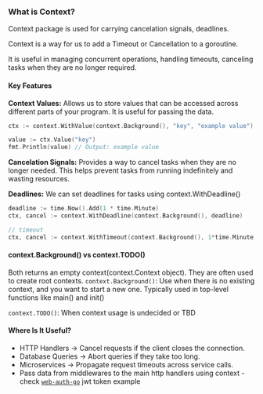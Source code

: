 ### What is Context?

Context package is used for carrying cancelation signals, deadlines.

Context is a way for us to add a Timeout or Cancellation to a goroutine.

It is useful in managing concurrent operations, handling timeouts, canceling tasks when they are no longer required.

#### Key Features

**Context Values:** Allows us to store values that can be accessed across different parts of your program. It is useful for passing the data.

```go
ctx := context.WithValue(context.Background(), "key", "example value")

value := ctx.Value("key")
fmt.Println(value) // Output: example value
```

**Cancelation Signals:** Provides a way to cancel tasks when they are no longer needed. This helps prevent tasks from running indefinitely and wasting resources.

**Deadlines:** We can set deadlines for tasks using context.WithDeadline()

```go
deadline := time.Now().Add(1 * time.Minute)
ctx, cancel := context.WithDeadline(context.Background(), deadline)

// timeout
ctx, cancel := context.WithTimeout(context.Background(), 1*time.Minute)
```

#### context.Background() vs context.TODO()

Both returns an empty context(context.Context object). They are often used to create root contexts.
`context.Background()`: Use when there is no existing context, and you want to start a new one. Typically used in top-level functions like main() and init()

`context.TODO()`: When context usage is undecided or TBD

#### Where Is It Useful?

- HTTP Handlers → Cancel requests if the client closes the connection.
- Database Queries → Abort queries if they take too long.
- Microservices → Propagate request timeouts across service calls.
- Pass data from middlewares to the main http handlers using context - check [`web-auth-go`][def] jwt token example

[def]: https://github.com/Sai7xp/web-auth-go/blob/main/internal/05_jwt_auth_api.go
